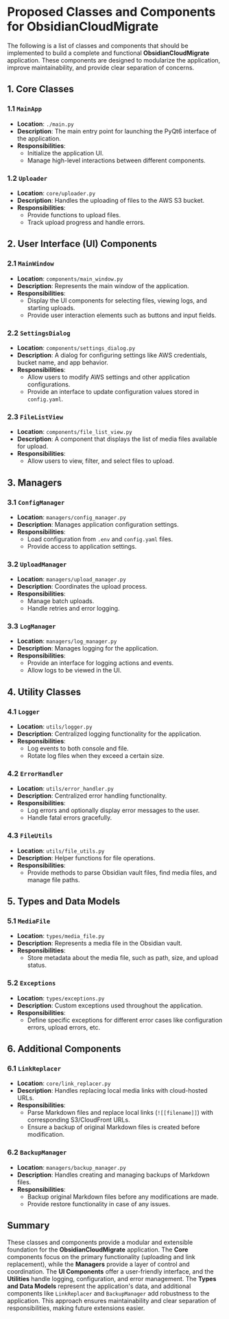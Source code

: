 # Proposed Classes and Components for ObsidianCloudMigrate

The following is a list of classes and components that should be implemented to build a complete and functional **ObsidianCloudMigrate** application. These components are designed to modularize the application, improve maintainability, and provide clear separation of concerns.

## 1. Core Classes

### 1.1 `MainApp`

- **Location**: `./main.py`
- **Description**: The main entry point for launching the PyQt6 interface of the application.
- **Responsibilities**:
  - Initialize the application UI.
  - Manage high-level interactions between different components.

### 1.2 `Uploader`

- **Location**: `core/uploader.py`
- **Description**: Handles the uploading of files to the AWS S3 bucket.
- **Responsibilities**:
  - Provide functions to upload files.
  - Track upload progress and handle errors.

## 2. User Interface (UI) Components

### 2.1 `MainWindow`

- **Location**: `components/main_window.py`
- **Description**: Represents the main window of the application.
- **Responsibilities**:
  - Display the UI components for selecting files, viewing logs, and starting uploads.
  - Provide user interaction elements such as buttons and input fields.

### 2.2 `SettingsDialog`

- **Location**: `components/settings_dialog.py`
- **Description**: A dialog for configuring settings like AWS credentials, bucket name, and app behavior.
- **Responsibilities**:
  - Allow users to modify AWS settings and other application configurations.
  - Provide an interface to update configuration values stored in `config.yaml`.

### 2.3 `FileListView`

- **Location**: `components/file_list_view.py`
- **Description**: A component that displays the list of media files available for upload.
- **Responsibilities**:
  - Allow users to view, filter, and select files to upload.

## 3. Managers

### 3.1 `ConfigManager`

- **Location**: `managers/config_manager.py`
- **Description**: Manages application configuration settings.
- **Responsibilities**:
  - Load configuration from `.env` and `config.yaml` files.
  - Provide access to application settings.

### 3.2 `UploadManager`

- **Location**: `managers/upload_manager.py`
- **Description**: Coordinates the upload process.
- **Responsibilities**:
  - Manage batch uploads.
  - Handle retries and error logging.

### 3.3 `LogManager`

- **Location**: `managers/log_manager.py`
- **Description**: Manages logging for the application.
- **Responsibilities**:
  - Provide an interface for logging actions and events.
  - Allow logs to be viewed in the UI.

## 4. Utility Classes

### 4.1 `Logger`

- **Location**: `utils/logger.py`
- **Description**: Centralized logging functionality for the application.
- **Responsibilities**:
  - Log events to both console and file.
  - Rotate log files when they exceed a certain size.

### 4.2 `ErrorHandler`

- **Location**: `utils/error_handler.py`
- **Description**: Centralized error handling functionality.
- **Responsibilities**:
  - Log errors and optionally display error messages to the user.
  - Handle fatal errors gracefully.

### 4.3 `FileUtils`

- **Location**: `utils/file_utils.py`
- **Description**: Helper functions for file operations.
- **Responsibilities**:
  - Provide methods to parse Obsidian vault files, find media files, and manage file paths.

## 5. Types and Data Models

### 5.1 `MediaFile`

- **Location**: `types/media_file.py`
- **Description**: Represents a media file in the Obsidian vault.
- **Responsibilities**:
  - Store metadata about the media file, such as path, size, and upload status.

### 5.2 `Exceptions`

- **Location**: `types/exceptions.py`
- **Description**: Custom exceptions used throughout the application.
- **Responsibilities**:
  - Define specific exceptions for different error cases like configuration errors, upload errors, etc.

## 6. Additional Components

### 6.1 `LinkReplacer`

- **Location**: `core/link_replacer.py`
- **Description**: Handles replacing local media links with cloud-hosted URLs.
- **Responsibilities**:
  - Parse Markdown files and replace local links (`![[filename]]`) with corresponding S3/CloudFront URLs.
  - Ensure a backup of original Markdown files is created before modification.

### 6.2 `BackupManager`

- **Location**: `managers/backup_manager.py`
- **Description**: Handles creating and managing backups of Markdown files.
- **Responsibilities**:
  - Backup original Markdown files before any modifications are made.
  - Provide restore functionality in case of any issues.

## Summary

These classes and components provide a modular and extensible foundation for the **ObsidianCloudMigrate** application. The **Core** components focus on the primary functionality (uploading and link replacement), while the **Managers** provide a layer of control and coordination. The **UI Components** offer a user-friendly interface, and the **Utilities** handle logging, configuration, and error management. The **Types and Data Models** represent the application's data, and additional components like `LinkReplacer` and `BackupManager` add robustness to the application. This approach ensures maintainability and clear separation of responsibilities, making future extensions easier.
